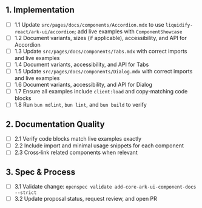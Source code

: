 ## 1. Implementation
- [ ] 1.1 Update `src/pages/docs/components/Accordion.mdx` to use `liquidify-react/ark-ui/accordion`; add live examples with `ComponentShowcase`
- [ ] 1.2 Document variants, sizes (if applicable), accessibility, and API for Accordion
- [ ] 1.3 Update `src/pages/docs/components/Tabs.mdx` with correct imports and live examples
- [ ] 1.4 Document variants, accessibility, and API for Tabs
- [ ] 1.5 Update `src/pages/docs/components/Dialog.mdx` with correct imports and live examples
- [ ] 1.6 Document variants, accessibility, and API for Dialog
- [ ] 1.7 Ensure all examples include `client:load` and copy‑matching code blocks
- [ ] 1.8 Run `bun mdlint`, `bun lint`, and `bun build` to verify

## 2. Documentation Quality
- [ ] 2.1 Verify code blocks match live examples exactly
- [ ] 2.2 Include import and minimal usage snippets for each component
- [ ] 2.3 Cross‑link related components when relevant

## 3. Spec & Process
- [ ] 3.1 Validate change: `openspec validate add-core-ark-ui-component-docs --strict`
- [ ] 3.2 Update proposal status, request review, and open PR

